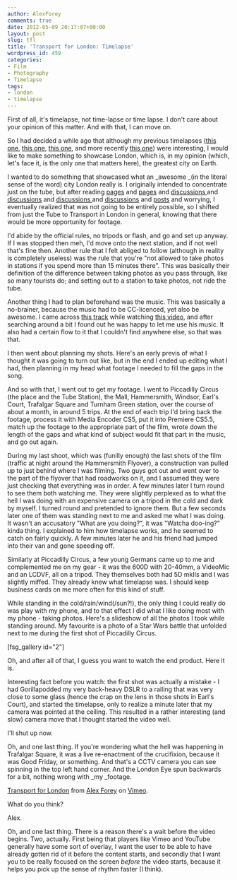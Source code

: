 ```yaml
---
author: AlexForey
comments: true
date: 2012-05-09 20:17:07+00:00
layout: post
slug: tfl
title: 'Transport for London: Timelapse'
wordpress_id: 459
categories:
- Film
- Photography
- Timelapse
tags:
- london
- timelapse
---
```


First of all, it's timelapse, not time-lapse or time lapse. I don't care about your opinion of this matter. And with that, I can move on.

So I had decided a while ago that although my previous timelapses ([this one](http://vimeo.com/alexforey/southbank), [this one](http://vimeo.com/alexforey/bath), [this one](http://vimeo.com/alexforey/laidinearth), and more recently [this one](http://vimeo.com/alexforey/clouds)) were interesting, I would like to make something to showcase London, which is, in my opinion (which, let's face it, is the only one that matters here), the greatest city on Earth.

I wanted to do something that showcased what an _awesome _(in the literal sense of the word) city London really is. I originally intended to concentrate just on the tube, but after reading [pages](http://www.tfl.gov.uk/corporate/media/5225.aspx) and [pages](http://photographernotaterrorist.org/) and [discussions ](http://www.pentaxuser.co.uk/forum/topic/taking-photos-on-london-underground--23192)and [discussions](http://www.flickr.com/groups/london_tube/discuss/72157603883052240/) and [discussions ](http://www.flickr.com/groups/londinium/discuss/72157605810327927/)and [discussions](http://www.flickr.com/groups/metrosdelmundo/discuss/72157594185847631/) and [posts](http://www.petapixel.com/2010/10/14/forced-to-delete-photos-no-problem-just-recover-them-later/?utm_source=feedburner&utm_medium=feed&utm_campaign=Feed%3A+PetaPixel+%28PetaPixel%29&utm_content=Google+Reader) and worrying, I eventually realized that was not going to be entirely possible, so I shifted from just the Tube to Transport in London in general, knowing that there would be more opportunity for footage.

I'd abide by the official rules, no tripods or flash, and go and set up anyway. If I was stopped then meh, I'd move onto the next station, and if not well that's fine then. Another rule that I felt abliged to follow (although in reality is completely useless) was the rule that you're "not allowed to take photos in stations if you spend more than 15 minutes there". This was basically their definition of the difference between taking photos as you pass through, like so many tourists do; and setting out to a station to take photos, not ride the tube.

Another thing I had to plan beforehand was the music. This was basically a no-brainer, because the music had to be CC-licenced, yet also be awesome. I came across [this track](http://soundcloud.com/patrickreza/m83rmx) while watching [this video](http://www.youtube.com/watch?v=98EvwIGFB7s), and after searching around a bit I found out he was happy to let me use his music. It also had a certain flow to it that I couldn't find anywhere else, so that was that.

I then went about planning my shots. Here's an early previs of what I thought it was going to turn out like, but in the end I ended up editing what I had, then planning in my head what footage I needed to fill the gaps in the song.



And so with that, I went out to get my footage. I went to Piccadilly Circus (the place and the Tube Station), the Mall, Hammersmith, Windsor, Earl's Court, Trafalgar Square and Turnham Green station, over the course of about a month, in around 5 trips. At the end of each trip I'd bring back the footage, process it with Media Encoder CS5, put it into Premiere CS5.5, match up the footage to the appropriate part of the film, wrote down the length of the gaps and what kind of subject would fit that part in the music, and go out again.

During my last shoot, which was (funilly enough) the last shots of the film (traffic at night around the Hammersmith Flyover), a construction van pulled up to just behind where I was filming. Two guys got out and went over to the part of the flyover that had roadworks on it, and I assumed they were just checking that everything was in order. A few minutes later I turn round to see them both watching me. They were slightly perplexed as to what the hell I was doing with an expensive camera on a tripod in the cold and dark by myself. I turned round and pretended to ignore them. But a few seconds later one of them was standing next to me and asked me what I was doing. It wasn't an accusatory "What are you doing?", it was "Watcha doo-ing?" kinda thing. I explained to him how timelapse works, and he seemed to catch on fairly quickly. A few minutes later he and his friend had jumped into their van and gone speeding off.

Similarly at Piccadilly Circus, a few young Germans came up to me and complemented me on my gear - it was the 600D with 20-40mm, a VideoMic and an LCDVF, all on a tripod. They themselves both had 5D mkIIs and I was slightly miffed. They already knew what timelapse was. I should keep business cards on me more often for this kind of stuff.

While standing in the cold/rain/wind(/sun?!), the only thing I could really do was play with my phone, and to that effect I did what I like doing most with my phone - taking photos. Here's a slideshow of all the photos I took while standing around. My favourite is a photo of a Star Wars battle that unfolded next to me during the first shot of Piccadilly Circus.

[fsg_gallery id="2"]

Oh, and after all of that, I guess you want to watch the end product. Here it is.

Interesting fact before you watch: the first shot was actually a mistake - I had Gorillapodded my very back-heavy DSLR to a railing that was very close to some glass (hence the crap on the lens in those shots in Earl's Court), and started the timelapse, only to realize a minute later that my camera was pointed at the ceiling. This resulted in a rather interesting (and slow) camera move that I thought started the video well.

I'll shut up now.

Oh, and one last thing. If you're wondering what the hell was happening in Trafalgar Square, it was a live re-enactment of the crucifixion, because it was Good Friday, or something. And that's a CCTV camera you can see spinning in the top left hand corner. And the London Eye spun backwards for a bit, nothing wrong with _my _footage.



[Transport for London](http://vimeo.com/41702388) from [Alex Forey](http://vimeo.com/alexforey) on [Vimeo](http://vimeo.com).

What do you think?

Alex.

Oh, and one last thing. There is a reason there's a wait before the video begins. Two, actually. First being that players like Vimeo and YouTube generally have some sort of overlay, I want the user to be able to have already gotten rid of it before the content starts, and secondly that I want you to be really focused on the screen _before_ the video starts, because it helps you pick up the sense of rhythm faster (I think).
